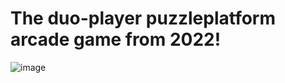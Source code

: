 # The duo-player puzzleplatform arcade game from 2022!

![image](https://github.com/joelsefanja/arcade/assets/99839932/4889105f-6a72-431d-9fc8-2a130be74ba5)

